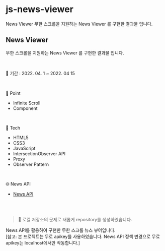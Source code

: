 # js-news-viewer

News Viewer
무한 스크롤을 지원하는 News Viewer 를 구현한 결과물 입니다.


## News Viewer
무한 스크롤을 지원하는 News Viewer 를 구현한 결과물 입니다.

<br/>

📅 기간 : 2022. 04. 1 ~ 2022. 04 15

<br/>

📌 Point

* Infinite Scroll
* Component

<br/>

🔨 Tech

* HTML5
* CSS3
* JavaScript
* IntersectionObserver API
* Proxy 
* Observer Pattern

<br/>

🌐 News API

* [News API](https://newsapi.org/)

<br/>
<br/>

> 🔔 로컬 저장소의 문제로 새롭게 repository를 생성하였습니다.

News API를 활용하여 구현한 무한 스크롤 뉴스 뷰어입니다. 
<br/>
[참고: 본 프로젝트는 무로 apikey를 사용하였습니다. News API 정책 변경으로 무료 apikey는 localhost에서만 작동합니다.]
